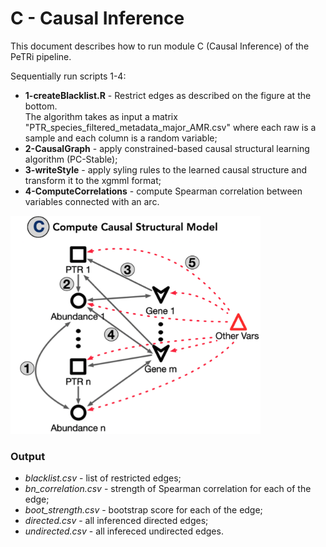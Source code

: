 # C - Causal Inference

This document describes how to run module C (Causal Inference) of the PeTRi pipeline.

Sequentially run scripts 1-4:

* <b>1-createBlacklist.R</b> - Restrict edges as described on the figure at the bottom.
<br> The algorithm takes as input a matrix "PTR_species_filtered_metadata_major_AMR.csv" 
where each raw is a sample and each column is a random variable;
* <b>2-CausalGraph</b>  - apply constrained-based causal structural learning algorithm (PC-Stable);
* <b>3-writeStyle</b> - apply syling rules to the learned causal structure and transform it to the xgmml format;
* <b>4-ComputeCorrelations</b> - compute Spearman correlation between variables connected with an arc.

<img src="https://github.com/stebliankin/PeTRi/blob/master/images/restrictions.png" width=400>

### Output
* <i>blacklist.csv</i> - list of restricted edges;
* <i>bn_correlation.csv</i> - strength of Spearman correlation for each of the edge;
* <i>boot_strength.csv</i> - bootstrap score for each of the edge;
* <i>directed.csv</i> - all inferenced directed edges;
* <i>undirected.csv</i> - all infereced undirected edges.
